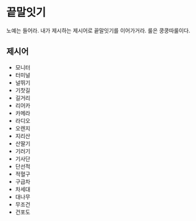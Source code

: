 # 끝말잇기
노예는 들어라. 내가 제시하는 제시어로 끝말잇기를 이어가거라. 룰은 쿵쿵따룰이다.

## 제시어
- 모니터
- 터미널
- 널뛰기
- 기찻길
- 길거리
- 리어카
- 카메라
- 라디오
- 오렌지
- 지리산
- 산딸기
- 기러기
- 기사단
- 단선적
- 적혈구
- 구급차
- 차세대
- 대나무
- 무조건
- 건포도